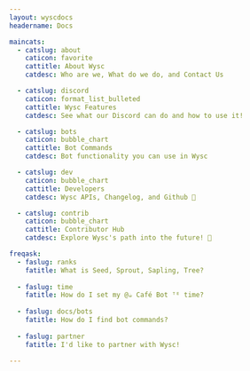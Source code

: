 ```yaml
---
layout: wyscdocs
headername: Docs

maincats:
  - catslug: about
    caticon: favorite
    cattitle: About Wysc
    catdesc: Who are we, What do we do, and Contact Us

  - catslug: discord
    caticon: format_list_bulleted
    cattitle: Wysc Features
    catdesc: See what our Discord can do and how to use it!

  - catslug: bots
    caticon: bubble_chart
    cattitle: Bot Commands
    catdesc: Bot functionality you can use in Wysc

  - catslug: dev
    caticon: bubble_chart
    cattitle: Developers
    catdesc: Wysc APIs, Changelog, and Github 🔧

  - catslug: contrib
    caticon: bubble_chart
    cattitle: Contributor Hub
    catdesc: Explore Wysc's path into the future! 💌

freqask:
  - faslug: ranks
    fatitle: What is Seed, Sprout, Sapling, Tree?
    
  - faslug: time
    fatitle: How do I set my @☕ Café Bot ᵀᴱ time?
    
  - faslug: docs/bots
    fatitle: How do I find bot commands?
    
  - faslug: partner
    fatitle: I'd like to partner with Wysc!

---
```


